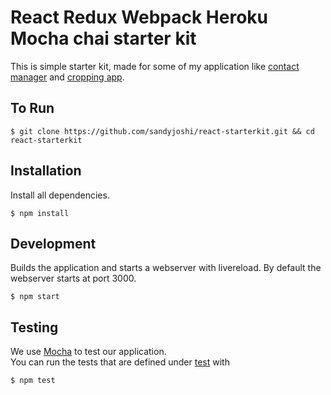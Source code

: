 # React Redux Webpack Heroku Mocha chai starter kit

This is simple starter kit, made for some of my application like [contact manager](https://github.com/sandyjoshi/react-webpack-heroku) and [cropping app](https://github.com/sandyjoshi/crop-image/).

## To Run

```
$ git clone https://github.com/sandyjoshi/react-starterkit.git && cd react-starterkit
```

## Installation

Install all dependencies.

```
$ npm install
```

## Development

Builds the application and starts a webserver with livereload. By default the webserver starts at port 3000.

```
$ npm start
```

## Testing

We use [Mocha](https://mochajs.org/) to test our application.<br />
You can run the tests that are defined under [test](./test) with

```
$ npm test

```


